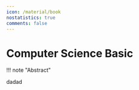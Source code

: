 ```yaml
---
icon: /material/book
nostatistics: true
comments: false
---
```


# Computer Science Basic

!!! note "Abstract"

    

dadad